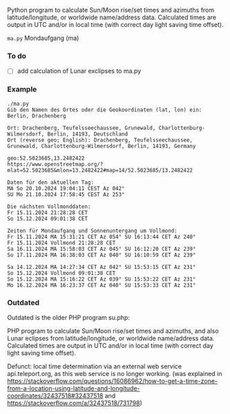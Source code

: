 Python program to calculate Sun/Moon rise/set times and azimuths from latitude/longitude, or worldwide name/address data.
Calculated times are output in UTC and/or in local time (with correct day light saving time offset).

```ma.py``` Mondaufgang (ma)


### To do

- [ ] add calculation of Lunar exclipses to ma.py


### Example

```
./ma.py 
Gib den Namen des Ortes oder die Geokoordinaten (lat, lon) ein: Berlin, Drachenberg

Ort: Drachenberg, Teufelsseechaussee, Grunewald, Charlottenburg-Wilmersdorf, Berlin, 14193, Deutschland
Ort (reverse geo; English): Drachenberg, Teufelsseechaussee, Grunewald, Charlottenburg-Wilmersdorf, Berlin, 14193, Germany

geo:52.5023685,13.2482422
https://www.openstreetmap.org/?mlat=52.5023685&mlon=13.2482422#map=14/52.5023685/13.2482422

Daten für den aktuellen Tag:
MA So 20.10.2024 19:04:11 CEST Az 042°
SU Mo 21.10.2024 17:58:45 CEST Az 253°

Die nächsten Vollmonddaten:
Fr 15.11.2024 21:28:28 CET
So 15.12.2024 09:01:38 CET

Zeiten für Mondaufgang und Sonnenuntergang um Vollmond:
Fr 15.11.2024 MA 15:31:21 CET Az 054° SU 16:13:44 CET Az 240°
Fr 15.11.2024 Vollmond 21:28:28 CET
Sa 16.11.2024 MA 15:58:03 CET Az 045° SU 16:12:20 CET Az 239°
So 17.11.2024 MA 16:38:03 CET Az 040° SU 16:10:59 CET Az 239°

Sa 14.12.2024 MA 14:27:34 CET Az 042° SU 15:53:15 CET Az 231°
So 15.12.2024 Vollmond 09:01:38 CET
So 15.12.2024 MA 15:16:22 CET Az 039° SU 15:53:22 CET Az 231°
Mo 16.12.2024 MA 16:23:37 CET Az 040° SU 15:53:33 CET Az 231°
```

### Outdated 

Outdated is the older PHP program su.php:

PHP program to calculate Sun/Moon rise/set times and azimuths, and also Lunar eclipses from latitude/longitude, or worldwide name/address data.
Calculated times are output in UTC and/or in local time (with correct day light saving time offset).

Defunct: local time determination via an external web service api.teleport.org, as this web service is no longer working.
(was explained in https://stackoverflow.com/questions/16086962/how-to-get-a-time-zone-from-a-location-using-latitude-and-longitude-coordinates/32437518#32437518 and https://stackoverflow.com/a/32437518/731798)
